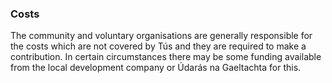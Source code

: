 ###  Costs

The community and voluntary organisations are generally responsible for the
costs which are not covered by Tús and they are required to make a
contribution. In certain circumstances there may be some funding available
from the local development company or Údarás na Gaeltachta for this.
